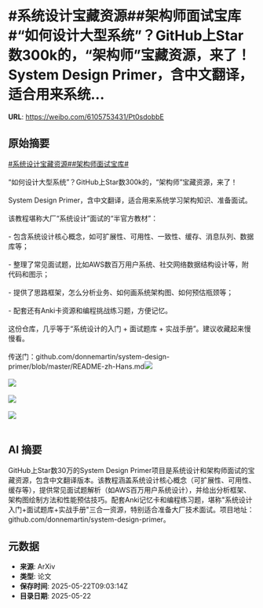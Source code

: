# #系统设计宝藏资源##架构师面试宝库#“如何设计大型系统”？GitHub上Star数300k的，“架构师”宝藏资源，来了！System Design Primer，含中文翻译，适合用来系统...

**URL**: https://weibo.com/6105753431/Pt0sdobbE

## 原始摘要

<a href="https://m.weibo.cn/search?containerid=231522type%3D1%26t%3D10%26q%3D%23%E7%B3%BB%E7%BB%9F%E8%AE%BE%E8%AE%A1%E5%AE%9D%E8%97%8F%E8%B5%84%E6%BA%90%23&amp;extparam=%23%E7%B3%BB%E7%BB%9F%E8%AE%BE%E8%AE%A1%E5%AE%9D%E8%97%8F%E8%B5%84%E6%BA%90%23" data-hide=""><span class="surl-text">#系统设计宝藏资源#</span></a><a href="https://m.weibo.cn/search?containerid=231522type%3D1%26t%3D10%26q%3D%23%E6%9E%B6%E6%9E%84%E5%B8%88%E9%9D%A2%E8%AF%95%E5%AE%9D%E5%BA%93%23&amp;extparam=%23%E6%9E%B6%E6%9E%84%E5%B8%88%E9%9D%A2%E8%AF%95%E5%AE%9D%E5%BA%93%23" data-hide=""><span class="surl-text">#架构师面试宝库#</span></a><br><br>“如何设计大型系统”？GitHub上Star数300k的，“架构师”宝藏资源，来了！<br><br>System Design Primer，含中文翻译，适合用来系统学习架构知识、准备面试。<br><br>该教程堪称大厂“系统设计”面试的“半官方教材”：<br><br>- 包含系统设计核心概念，如可扩展性、可用性、一致性、缓存、消息队列、数据库等；<br>    <br>- 整理了常见面试题，比如AWS数百万用户系统、社交网络数据结构设计等，附代码和图示；<br>    <br>- 提供了思路框架，怎么分析业务、如何画系统架构图、如何预估瓶颈等；<br>    <br>- 配套还有Anki卡资源和编程挑战练习题，方便记忆。<br><br>这份仓库，几乎等于“系统设计的入门  + 面试题库 + 实战手册”。建议收藏起来慢慢看。<br><br>传送门：github.com/donnemartin/system-design-primer/blob/master/README-zh-Hans.md<img style="" src="https://tvax3.sinaimg.cn/large/006Fd7o3gy1i1obs47r8ij30zk0xn7lo.jpg" referrerpolicy="no-referrer"><br><br><img style="" src="https://tvax2.sinaimg.cn/large/006Fd7o3gy1i1obs59r98j30zk0vc4a0.jpg" referrerpolicy="no-referrer"><br><br><img style="" src="https://tvax1.sinaimg.cn/large/006Fd7o3gy1i1obsass3lj30qc0zkdon.jpg" referrerpolicy="no-referrer"><br><br><img style="" src="https://tvax1.sinaimg.cn/large/006Fd7o3gy1i1obscg5y3j30yz0zkgyt.jpg" referrerpolicy="no-referrer"><br><br>

## AI 摘要

GitHub上Star数30万的System Design Primer项目是系统设计和架构师面试的宝藏资源，包含中文翻译版本。该教程涵盖系统设计核心概念（可扩展性、可用性、缓存等），提供常见面试题解析（如AWS百万用户系统设计），并给出分析框架、架构图绘制方法和性能预估技巧。配套Anki记忆卡和编程练习题，堪称"系统设计入门+面试题库+实战手册"三合一资源，特别适合准备大厂技术面试。项目地址：github.com/donnemartin/system-design-primer。

## 元数据

- **来源**: ArXiv
- **类型**: 论文
- **保存时间**: 2025-05-22T09:03:14Z
- **目录日期**: 2025-05-22
